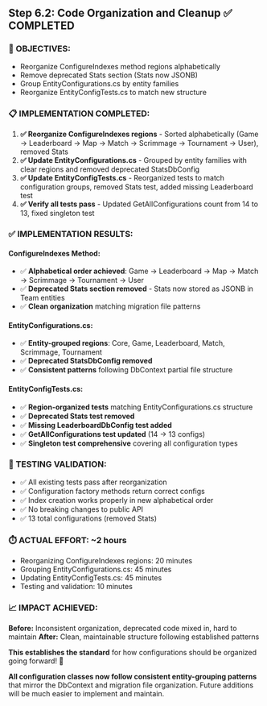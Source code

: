## Step 6.2: Code Organization and Cleanup ✅ COMPLETED

### **🎯 OBJECTIVES:**
- Reorganize ConfigureIndexes method regions alphabetically
- Remove deprecated Stats section (Stats now JSONB)
- Group EntityConfigurations.cs by entity families
- Reorganize EntityConfigTests.cs to match new structure

### **📋 IMPLEMENTATION COMPLETED:**
1. **✅ Reorganize ConfigureIndexes regions** - Sorted alphabetically (Game → Leaderboard → Map → Match → Scrimmage → Tournament → User), removed Stats
2. **✅ Update EntityConfigurations.cs** - Grouped by entity families with clear regions and removed deprecated StatsDbConfig
3. **✅ Update EntityConfigTests.cs** - Reorganized tests to match configuration groups, removed Stats test, added missing Leaderboard test
4. **✅ Verify all tests pass** - Updated GetAllConfigurations count from 14 to 13, fixed singleton test

### **✅ IMPLEMENTATION RESULTS:**

#### **ConfigureIndexes Method:**
- ✅ **Alphabetical order achieved**: Game → Leaderboard → Map → Match → Scrimmage → Tournament → User
- ✅ **Deprecated Stats section removed** - Stats now stored as JSONB in Team entities
- ✅ **Clean organization** matching migration file patterns

#### **EntityConfigurations.cs:**
- ✅ **Entity-grouped regions**: Core, Game, Leaderboard, Match, Scrimmage, Tournament
- ✅ **Deprecated StatsDbConfig removed**
- ✅ **Consistent patterns** following DbContext partial file structure

#### **EntityConfigTests.cs:**
- ✅ **Region-organized tests** matching EntityConfigurations.cs structure
- ✅ **Deprecated Stats test removed**
- ✅ **Missing LeaderboardDbConfig test added**
- ✅ **GetAllConfigurations test updated** (14 → 13 configs)
- ✅ **Singleton test comprehensive** covering all configuration types

### **🧪 TESTING VALIDATION:**
- ✅ All existing tests pass after reorganization
- ✅ Configuration factory methods return correct configs
- ✅ Index creation works properly in new alphabetical order
- ✅ No breaking changes to public API
- ✅ 13 total configurations (removed Stats)

### **⏱️ ACTUAL EFFORT:** ~2 hours
- Reorganizing ConfigureIndexes regions: 20 minutes
- Grouping EntityConfigurations.cs: 45 minutes
- Updating EntityConfigTests.cs: 45 minutes
- Testing and validation: 10 minutes

### **📈 IMPACT ACHIEVED:**
**Before:** Inconsistent organization, deprecated code mixed in, hard to maintain
**After:** Clean, maintainable structure following established patterns

**This establishes the standard** for how configurations should be organized going forward! 🎯

**All configuration classes now follow consistent entity-grouping patterns** that mirror the DbContext and migration file organization. Future additions will be much easier to implement and maintain.
